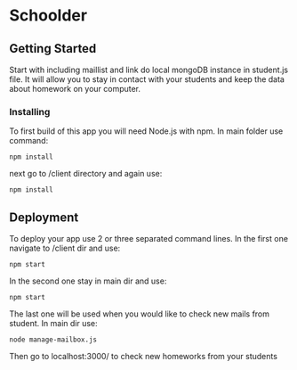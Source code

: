 # Schoolder

## Getting Started

Start with including maillist and link do local mongoDB instance in student.js file. It will allow you to stay in contact with your students and keep the data about homework on your computer.

### Installing

To first build of this app you will need Node.js with npm. In main folder use command:
```
npm install
```
next go to /client directory and again use:
```
npm install
```

## Deployment

To deploy your app use 2 or three separated command lines. 
In the first one navigate to /client dir and use:
```
npm start
```
In the second one stay in main dir and use:
```
npm start
```
The last one will be used when you would like to check new mails from student. In main dir use:
```
node manage-mailbox.js
```
Then go to localhost:3000/ to check new homeworks from your students
